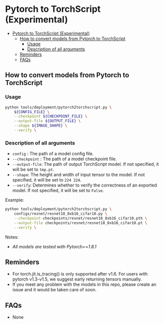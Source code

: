 # Pytorch to TorchScript (Experimental)

<!-- TOC -->

- [Pytorch to TorchScript (Experimental)](#pytorch-to-torchscript-experimental)
  - [How to convert models from Pytorch to TorchScript](#how-to-convert-models-from-pytorch-to-torchscript)
    - [Usage](#usage)
    - [Description of all arguments](#description-of-all-arguments)
  - [Reminders](#reminders)
  - [FAQs](#faqs)

<!-- TOC -->

## How to convert models from Pytorch to TorchScript

### Usage

```bash
python tools/deployment/pytorch2torchscript.py \
    ${CONFIG_FILE} \
    --checkpoint ${CHECKPOINT_FILE} \
    --output-file ${OUTPUT_FILE} \
    --shape ${IMAGE_SHAPE} \
    --verify \
```

### Description of all arguments

- `config` : The path of a model config file.
- `--checkpoint` : The path of a model checkpoint file.
- `--output-file`: The path of output TorchScript model. If not specified, it will be set to `tmp.pt`.
- `--shape`: The height and width of input tensor to the model. If not specified, it will be set to `224 224`.
- `--verify`: Determines whether to verify the correctness of an exported model. If not specified, it will be set to `False`.

Example:

```bash
python tools/deployment/pytorch2torchscript.py \
    configs/resnet/resnet18_8xb16_cifar10.py \
    --checkpoint checkpoints/resnet/resnet18_8xb16_cifar10.pth \
    --output-file checkpoints/resnet/resnet18_8xb16_cifar10.pt \
    --verify \
```

Notes:

- *All models are tested with Pytorch==1.8.1*

## Reminders

- For torch.jit.is_tracing() is only supported after v1.6. For users with pytorch v1.3-v1.5, we suggest early returning tensors manually.
- If you meet any problem with the models in this repo, please create an issue and it would be taken care of soon.

## FAQs

- None

